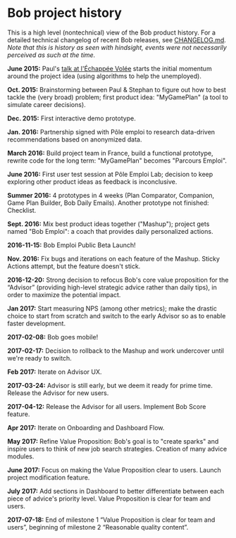 # Bob project history

This is a high level (nontechnical) view of the Bob product history. For a detailed technical changelog of recent Bob releases, see [CHANGELOG.md](https://github.com/bayesimpact/bob-emploi/blob/master/CHANGELOG.md).
*Note that this is history as seen with hindsight, events were not necessarily perceived as such at the time.*

**June 2015:** Paul's [talk at l'Échappée Volée](https://www.youtube.com/watch?v=6AdHZmTHHA8) starts the initial momentum around the project idea (using algorithms to help the unemployed).

**Oct. 2015:** Brainstorming between Paul & Stephan to figure out how to best tackle the (very broad) problem; first product idea: "MyGamePlan" (a tool to simulate career decisions).

**Dec. 2015:** First interactive demo prototype.

**Jan. 2016:** Partnership signed with Pôle emploi to research data-driven recommendations based on anonymized data.

**March 2016:** Build project team in France, build a functional prototype, rewrite code for the long term: "MyGamePlan" becomes "Parcours Emploi".

**June 2016:** First user test session at Pôle Emploi Lab; decision to keep exploring other product ideas as feedback is inconclusive.

**Summer 2016:** 4 prototypes in 4 weeks (Plan Comparator, Companion, Game Plan Builder, Bob Daily Emails). Another prototype not finished: Checklist.

**Sept. 2016:** Mix best product ideas together ("Mashup"); project gets named "Bob Emploi": a coach that provides daily personalized actions.

**2016-11-15:** Bob Emploi Public Beta Launch!

**Nov. 2016:** Fix bugs and iterations on each feature of the Mashup. Sticky Actions attempt, but the feature doesn't stick.

**2016-12-20:** Strong decision to refocus Bob's core value proposition for the “Advisor” (providing high-level strategic advice rather than daily tips), in order to maximize the potential impact.

**Jan 2017:** Start measuring NPS (among other metrics); make the drastic choice to start from scratch and switch to the early Advisor so as to enable faster development.

**2017-02-08:** Bob goes mobile!

**2017-02-17:** Decision to rollback to the Mashup and work undercover until we're ready to switch.

**Feb 2017:** Iterate on Advisor UX.

**2017-03-24:** Advisor is still early, but we deem it ready for prime time. Release the Advisor for new users.

**2017-04-12:** Release the Advisor for all users. Implement Bob Score feature.

**Apr 2017:** Iterate on Onboarding and Dashboard Flow.

**May 2017:** Refine Value Proposition: Bob's goal is to "create sparks" and inspire users to think of new job search strategies. Creation of many advice modules.

**June 2017:** Focus on making the Value Proposition clear to users. Launch project modification feature.

**July 2017:** Add sections in Dashboard to better differentiate between each piece of advice's priority level. Value Proposition is clear for team and users.

**2017-07-18:** End of milestone 1 “Value Proposition is clear for team and users”, beginning of milestone 2 “Reasonable quality content”.
